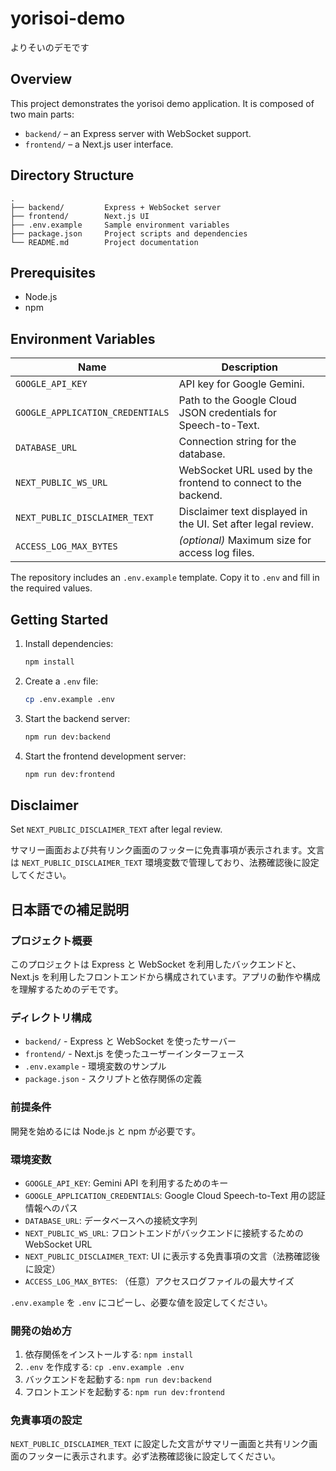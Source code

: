 # yorisoi-demo

よりそいのデモです

## Overview

This project demonstrates the yorisoi demo application. It is composed of two main parts:

- `backend/` – an Express server with WebSocket support.
- `frontend/` – a Next.js user interface.

## Directory Structure

```
.
├── backend/         Express + WebSocket server
├── frontend/        Next.js UI
├── .env.example     Sample environment variables
├── package.json     Project scripts and dependencies
└── README.md        Project documentation
```

## Prerequisites

- Node.js
- npm

## Environment Variables

| Name | Description |
| ---- | ----------- |
| `GOOGLE_API_KEY` | API key for Google Gemini. |
| `GOOGLE_APPLICATION_CREDENTIALS` | Path to the Google Cloud JSON credentials for Speech-to-Text. |
| `DATABASE_URL` | Connection string for the database. |
| `NEXT_PUBLIC_WS_URL` | WebSocket URL used by the frontend to connect to the backend. |
| `NEXT_PUBLIC_DISCLAIMER_TEXT` | Disclaimer text displayed in the UI. Set after legal review. |
| `ACCESS_LOG_MAX_BYTES` | *(optional)* Maximum size for access log files. |

The repository includes an `.env.example` template. Copy it to `.env` and fill in the required values.

## Getting Started

1. Install dependencies:

   ```bash
   npm install
   ```
2. Create a `.env` file:

   ```bash
   cp .env.example .env
   ```
3. Start the backend server:

   ```bash
   npm run dev:backend
   ```
4. Start the frontend development server:

   ```bash
   npm run dev:frontend
   ```

## Disclaimer

Set `NEXT_PUBLIC_DISCLAIMER_TEXT` after legal review.

サマリー画面および共有リンク画面のフッターに免責事項が表示されます。文言は `NEXT_PUBLIC_DISCLAIMER_TEXT` 環境変数で管理しており、法務確認後に設定してください。

## 日本語での補足説明

### プロジェクト概要
このプロジェクトは Express と WebSocket を利用したバックエンドと、Next.js を利用したフロントエンドから構成されています。アプリの動作や構成を理解するためのデモです。

### ディレクトリ構成
- `backend/` - Express と WebSocket を使ったサーバー
- `frontend/` - Next.js を使ったユーザーインターフェース
- `.env.example` - 環境変数のサンプル
- `package.json` - スクリプトと依存関係の定義

### 前提条件
開発を始めるには Node.js と npm が必要です。

### 環境変数
- `GOOGLE_API_KEY`: Gemini API を利用するためのキー
- `GOOGLE_APPLICATION_CREDENTIALS`: Google Cloud Speech-to-Text 用の認証情報へのパス
- `DATABASE_URL`: データベースへの接続文字列
- `NEXT_PUBLIC_WS_URL`: フロントエンドがバックエンドに接続するための WebSocket URL
- `NEXT_PUBLIC_DISCLAIMER_TEXT`: UI に表示する免責事項の文言（法務確認後に設定）
- `ACCESS_LOG_MAX_BYTES`: （任意）アクセスログファイルの最大サイズ

`.env.example` を `.env` にコピーし、必要な値を設定してください。

### 開発の始め方
1. 依存関係をインストールする: `npm install`
2. `.env` を作成する: `cp .env.example .env`
3. バックエンドを起動する: `npm run dev:backend`
4. フロントエンドを起動する: `npm run dev:frontend`

### 免責事項の設定
`NEXT_PUBLIC_DISCLAIMER_TEXT` に設定した文言がサマリー画面と共有リンク画面のフッターに表示されます。必ず法務確認後に設定してください。
